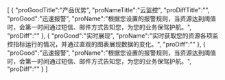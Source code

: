 [
	{
		"proGoodTitle":"产品优势",
		"proNameTitle":"云监控",
		"proDiffTitle":"",
		"proGood":"迅速报警",
		"proName":"根据您设置的报警规则，当资源达到阈值时，会第一时间通过短信、邮件方式告知您，为您的业务保驾护航。",
		"proDiff":""
	},
	{
		"proGood":"实时展现",
		"proName":"实时获取您的资源各项监控指标运行的情况，并通过直观的图表展现数据的变化。",
		"proDiff":""
	},
	{
		"proGood":"迅速报警",
		"proName":"根据您设置的报警规则，当资源达到阈值时，会第一时间通过短信、邮件方式告知您，为您的业务保驾护航。",
		"proDiff":""
	}
]